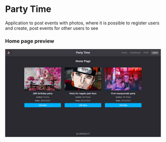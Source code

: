 # Party Time
Application to post events with photos, where it is possible to register users and create, post events for other users to see

### Home page preview

![Preview initial page](https://github.com/LucasLuccaCode/party-time/blob/main/preview.png)